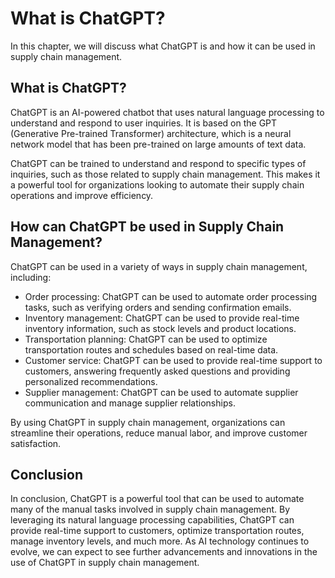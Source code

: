 What is ChatGPT?
==================================================

In this chapter, we will discuss what ChatGPT is and how it can be used in supply chain management.

What is ChatGPT?
----------------

ChatGPT is an AI-powered chatbot that uses natural language processing to understand and respond to user inquiries. It is based on the GPT (Generative Pre-trained Transformer) architecture, which is a neural network model that has been pre-trained on large amounts of text data.

ChatGPT can be trained to understand and respond to specific types of inquiries, such as those related to supply chain management. This makes it a powerful tool for organizations looking to automate their supply chain operations and improve efficiency.

How can ChatGPT be used in Supply Chain Management?
---------------------------------------------------

ChatGPT can be used in a variety of ways in supply chain management, including:

* Order processing: ChatGPT can be used to automate order processing tasks, such as verifying orders and sending confirmation emails.
* Inventory management: ChatGPT can be used to provide real-time inventory information, such as stock levels and product locations.
* Transportation planning: ChatGPT can be used to optimize transportation routes and schedules based on real-time data.
* Customer service: ChatGPT can be used to provide real-time support to customers, answering frequently asked questions and providing personalized recommendations.
* Supplier management: ChatGPT can be used to automate supplier communication and manage supplier relationships.

By using ChatGPT in supply chain management, organizations can streamline their operations, reduce manual labor, and improve customer satisfaction.

Conclusion
----------

In conclusion, ChatGPT is a powerful tool that can be used to automate many of the manual tasks involved in supply chain management. By leveraging its natural language processing capabilities, ChatGPT can provide real-time support to customers, optimize transportation routes, manage inventory levels, and much more. As AI technology continues to evolve, we can expect to see further advancements and innovations in the use of ChatGPT in supply chain management.
